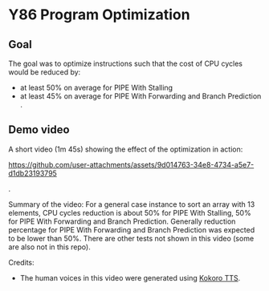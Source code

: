 # Y86 Program Optimization

## Goal
The goal was to optimize instructions such that the cost of CPU cycles would be reduced by:
- at least 50% on average for PIPE With Stalling
- at least 45% on average for PIPE With Forwarding and Branch Prediction
.

## Demo video
A short video (1m 45s) showing the effect of the optimization in action:

https://github.com/user-attachments/assets/9d014763-34e8-4734-a5e7-d1db23193795

.

Summary of the video: For a general case instance to sort an array with 13 elements, CPU cycles reduction is about 50% for PIPE With Stalling, 50% for PIPE With Forwarding and Branch Prediction. Generally reduction percentage for PIPE With Forwarding and Branch Prediction was expected to be lower than 50%. There are other tests not shown in this video (some are also not in this repo). 

Credits:
- The human voices in this video were generated using [Kokoro TTS](https://huggingface.co/hexgrad/Kokoro-82M).